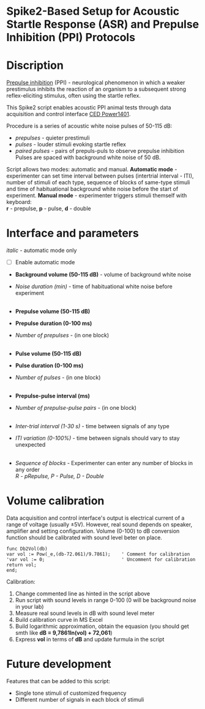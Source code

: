 # Spike2-Based Setup for Acoustic Startle Response (ASR) and Prepulse Inhibition (PPI) Protocols

# Discription

[Prepulse inhibition](https://en.wikipedia.org/wiki/Prepulse_inhibition/) (PPI) - 
neurological phenomenon in which a weaker prestimulus inhibits the reaction of an organism 
to a subsequent strong reflex-eliciting stimulus, often using the startle reflex.

This Spike2 script enables acoustic PPI animal tests through data acquisition 
and control interface [CED Power1401](https://ced.co.uk/products/pow3in).

Procedure is a series of acoustic white noise pulses of 50-115 dB:
- *prepulses* - quieter prestimuli 
- *pulses* - louder stimuli evoking startle reflex
- *paired pulses* - pairs of prepuls-puls to observe prepulse inhibition
Pulses are spaced with background white noise of 50 dB.

Script allows two modes: automatic and manual. 
**Automatic mode** - experimenter can set time interval between pulses (intertrial interval - ITI), number of stimuli
of each type, sequence of blocks of same-type stimuli and time of habituational background white noise
before the start of experiment.
**Manual mode** - experimenter triggers stimuli themself with keyboard:  
**r** - prepulse, **p** - pulse, **d** - double

# Interface and parameters

*italic* - automatic mode only  
- [ ] Enable automatic mode
- **Background volume (50-115 dB)** - volume of background white noise
- *Noise duration (min)* - time of habituational white noise before experiment <br/><br/>

- **Prepulse volume (50-115 dB)**
- **Prepulse duration (0-100 ms)**
- *Number of prepulses* - (in one block) <br/><br/>

- **Pulse volume (50-115 dB)**
- **Pulse duration (0-100 ms)**
- *Number of pulses* - (in one block) <br/><br/>
  
- **Prepulse-pulse interval (ms)**
- *Number of prepulse-pulse pairs* - (in one block) <br/><br/>
  
- *Inter-trial interval (1-30 s)* - time between signals of any type
- *ITI variation (0-100%)* - time between signals should vary to stay unexpected <br/><br/>  
  
- *Sequence of blocks* - Experimenter can enter any number of blocks in any order  
*R - pRepulse, P - Pulse, D - Double*

# Volume calibration

Data acquisition and control interface's output is electrical current of a range of
voltage (usually ±5V). However, real sound depends on speaker, amplifier and setting configuration. 
Volume (0-100) to dB conversion function should be calibrated with sound level beter on place.

```
func Db2Vol(db)     
var vol := Pow(_e,(db-72.061)/9.7861);    ' Comment for calibration
'var vol := 0;                            ' Uncomment for calibration
return vol;
end;
```

Calibration:
1. Change commented line as hinted in the script above
2. Run script with sound levels in range 0-100 (0 will be background noise in your lab)
3. Measure real sound levels in dB with sound level meter
4. Build calibration curve in MS Excel
5. Build logarithmic approximation, obtain the equasion (you should get smth like **dB = 9,7861ln(vol) + 72,061**)
6. Express **vol** in terms of **dB** and update furmula in the script

# Future development

Features that can be added to this script:
- Single tone stimuli of customized frequency
- Different number of signals in each block of stimuli
